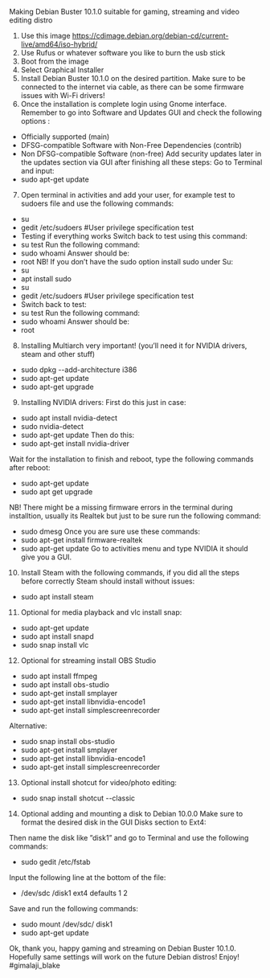 Making Debian Buster 10.1.0 suitable for gaming, streaming and video editing distro

 1) Use this image https://cdimage.debian.org/debian-cd/current-live/amd64/iso-hybrid/
 2) Use Rufus or whatever software you like to burn the usb stick
 3) Boot from the image
 4) Select Graphical Installer
 5) Install Debian Buster 10.1.0 on the desired partition. Make sure to be connected to the internet via cable, as there can be some firmware issues with Wi-Fi drivers!
 6) Once the installation is complete login using Gnome interface.
Remember to go into Software and Updates GUI and check the following options : 
* Officially supported (main)
* DFSG-compatible Software with Non-Free Dependencies (contrib)
* Non DFSG-compatible Software (non-free)
Add security updates later in the updates section via GUI after finishing all these steps:
Go to Terminal and input: 
* sudo apt-get update
7) Open terminal in activities and add your user, for example test to sudoers file and use the following commands:
* su 
* gedit /etc/sudoers
#User privilege specification
test
* Testing if everything works
Switch back to test using this command: 
* su  test
Run the following command: 
* sudo whoami
Answer should be: 
* root
NB! If you don’t have the sudo option install sudo under Su:
* su
* apt install sudo
* su 
* gedit /etc/sudoers
#User privilege specification
test
* Switch back to test: 
* su  test
Run the following command: 
* sudo whoami
Answer should be:
* root
8) Installing Multiarch very important! (you’ll need it for NVIDIA drivers, steam and other stuff)
* sudo dpkg --add-architecture i386
* sudo apt-get update
* sudo apt-get upgrade 
9) Installing NVIDIA drivers:
First do this just in case:
* sudo apt install nvidia-detect
* sudo nvidia-detect
* sudo apt-get update
Then do this:
* sudo apt-get install nvidia-driver

Wait for the installation to finish and reboot, type the following commands after reboot:
* sudo apt-get update
* sudo apt get upgrade

NB! There might be a missing firmware errors in the terminal during installtion, usually its Realtek but just to be sure run the following command:
* sudo dmesg 
Once you are sure use these commands:
* sudo apt-get install firmware-realtek
* sudo apt-get update
Go to activities menu and type NVIDIA it should give you a GUI.

10) Install Steam with the following commands, if you did all the steps before correctly Steam should install without issues:
* sudo apt install steam
11) Optional for media playback and vlc install snap:
* sudo apt-get update
* sudo apt install snapd
* sudo snap install vlc

12) Optional for streaming install OBS Studio

* sudo apt install ffmpeg
* sudo apt install obs-studio
* sudo apt-get install smplayer 
* sudo apt-get install libnvidia-encode1 
* sudo apt-get install simplescreenrecorder 

Alternative:

* sudo snap install obs-studio
* sudo apt-get install smplayer 
* sudo apt-get install libnvidia-encode1 
* sudo apt-get install simplescreenrecorder 

13) Optional install shotcut for video/photo editing:

* sudo snap install shotcut --classic

14) Optional adding and mounting a disk to Debian 10.0.0
 Make sure to format the desired disk in the GUI Disks section to Ext4:

Then name the disk like ”disk1” and go to Terminal and use the following commands:
* sudo gedit /etc/fstab 

Input the following line at the bottom of the file:
* /dev/sdc /disk1 ext4 defaults 1 2

Save and run the following commands:
* sudo mount /dev/sdc/ disk1
* sudo apt-get update

Ok, thank you, happy gaming and streaming on Debian Buster 10.1.0.
Hopefully same settings will work on the future Debian distros!
Enjoy!
#gimalaji_blake

